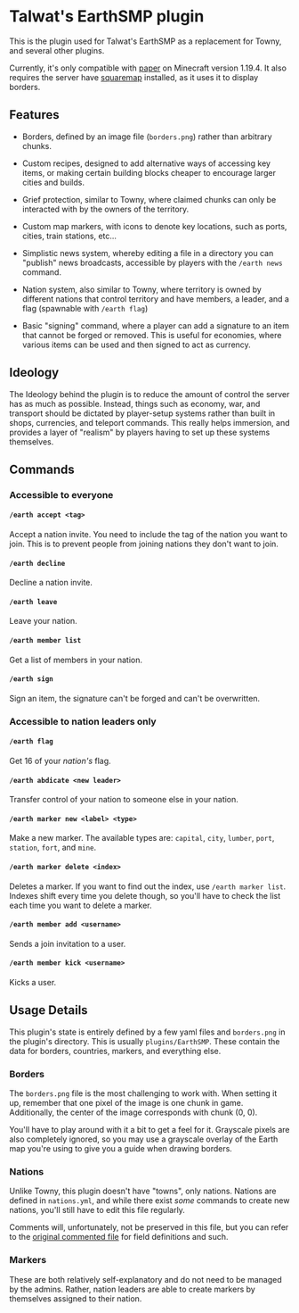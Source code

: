 # Talwat's EarthSMP plugin

This is the plugin used for Talwat's EarthSMP as a replacement for Towny, and several other plugins.

Currently, it's only compatible with [paper](https://papermc.io/)
on Minecraft version 1.19.4.
It also requires the server have [squaremap](https://github.com/jpenilla/squaremap) installed, as it uses it to display borders.

## Features

* Borders, defined by an image file (`borders.png`) rather than arbitrary chunks.

* Custom recipes, designed to add alternative ways of accessing key items,
or making certain building blocks cheaper to encourage larger cities and builds.

* Grief protection, similar to Towny, where claimed chunks can only be interacted with by
the owners of the territory.

* Custom map markers, with icons to denote key locations, such as ports, cities, train stations, etc...

* Simplistic news system, whereby editing a file in a directory you can "publish" news
broadcasts, accessible by players with the `/earth news` command.

* Nation system, also similar to Towny, where territory is owned by different nations
that control territory and have members, a leader, and a flag (spawnable with `/earth flag`)

* Basic "signing" command, where a player can add a signature to an item that cannot be
forged or removed. This is useful for economies, where various items can be used and then
signed to act as currency.

## Ideology

The Ideology behind the plugin is to reduce the amount of control the server has as much as possible.
Instead, things such as economy, war, and transport should be dictated by player-setup systems rather
than built in shops, currencies, and teleport commands. This really helps immersion, and provides a
layer of "realism" by players having to set up these systems themselves.

## Commands

### Accessible to everyone

#### `/earth accept <tag>`

Accept a nation invite. You need to include the tag of the nation you want to join.
This is to prevent people from joining nations they don't want to join.

#### `/earth decline`

Decline a nation invite.

#### `/earth leave`

Leave your nation.

#### `/earth member list`

Get a list of members in your nation.

#### `/earth sign`

Sign an item, the signature can't be forged and can't be overwritten.

### Accessible to nation leaders only

#### `/earth flag`

Get 16 of your *nation's* flag.

#### `/earth abdicate <new leader>`

Transfer control of your nation to someone else in your nation.

#### `/earth marker new <label> <type>`

Make a new marker. The available types are: `capital`, `city`, `lumber`, `port`, `station`, `fort`, and `mine`.

#### `/earth marker delete <index>`

Deletes a marker. If you want to find out the index, use `/earth marker list`.
Indexes shift every time you delete though, so you'll have to check the list each
time you want to delete a marker.

#### `/earth member add <username>`

Sends a join invitation to a user.

#### `/earth member kick <username>`

Kicks a user.

## Usage Details

This plugin's state is entirely defined by a few yaml files and `borders.png` in the plugin's
directory. This is usually `plugins/EarthSMP`. These contain the data for borders,
countries, markers, and everything else.

### Borders

The `borders.png` file is the most challenging to work with. When setting it up,
remember that one pixel of the image is one chunk in game. Additionally,
the center of the image corresponds with chunk (0, 0).

You'll have to play around with it a bit to get a feel for it.
Grayscale pixels are also completely ignored, so you may use a grayscale
overlay of the Earth map you're using to give you a guide when drawing borders.

### Nations

Unlike Towny, this plugin doesn't have "towns", only nations.
Nations are defined in `nations.yml`, and while there exist *some*
commands to create new nations, you'll still have to edit this file
regularly.

Comments will, unfortunately, not be preserved in this file, but you can
refer to the [original commented file](https://github.com/talwat/earthsmp/blob/main/src/main/resources/nations.yml)
for field definitions and such.

### Markers

These are both relatively self-explanatory and do not need to be managed
by the admins. Rather, nation leaders are able to create markers by themselves
assigned to their nation.
